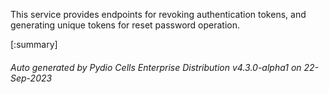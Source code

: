 






This service provides endpoints for revoking authentication tokens, and generating unique tokens for reset password operation.

[:summary]

###### Auto generated by Pydio Cells Enterprise Distribution v4.3.0-alpha1 on 22-Sep-2023
